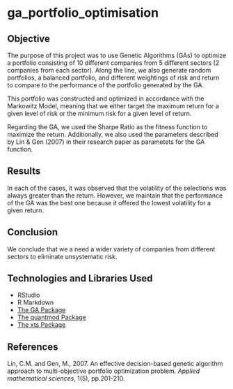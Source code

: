 # ga_portfolio_optimisation
## Objective
The purpose of this project was to use Genetic Algorithms (GAs) to optimize a portfolio consisting of 10 different companies from 5 different sectors (2 companies from each sector). Along the line, we also generate random portfolios, a balanced portfolio, and different weightings of risk and return to compare to the performance of the portfolio generated by the GA.

This portfolio was constructed and optimized in accordance with the Markowitz Model, meaning that we either target the maximum return for a given level of risk or the minimum risk for a given level of return.

Regarding the GA, we used the Sharpe Ratio as the fitness function to maximize the return. Additionally, we also used the parameters described by Lin & Gen (2007) in their research paper as parametets for the GA function.

## Results
In each of the cases, it was observed that the volatility of the selections was always greater than the return. However, we maintain that the performance of the GA was the best one because it offered the lowest volatility for a given return.

## Conclusion
We conclude that we a need a wider variety of companies from different sectors to eliminate unsystematic risk.

## Technologies and Libraries Used
<ul>
  <li>RStudio</li>
  <li>R Markdown</li>
  <li><a href="https://cran.r-project.org/web/packages/GA/index.html">The GA Package</a></li>
  <li><a href="https://cran.r-project.org/web/packages/quantmod/index.html">The quantmod Package</a></li>
  <li><a href="https://cran.r-project.org/web/packages/xts/index.html">The xts Package</a></li>
</ul>

## References
Lin, C.M. and Gen, M., 2007. An effective decision-based genetic algorithm approach to multi-objective
portfolio optimization problem. <i>Applied mathematical sciences</i>, 1(5), pp.201-210.
